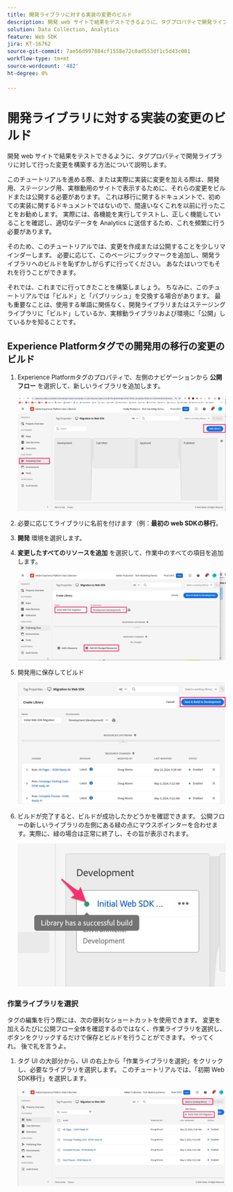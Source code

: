```yaml
---
title: 開発ライブラリに対する実装の変更のビルド
description: 開発 web サイトで結果をテストできるように、タグプロパティで開発ライブラリに対して行った変更を構築する方法について説明します。
solution: Data Collection, Analytics
feature: Web SDK
jira: KT-16762
source-git-commit: 7ae56d997884cf1558e72c0ad553df1c5d43c081
workflow-type: tm+mt
source-wordcount: '482'
ht-degree: 0%

---
```



# 開発ライブラリに対する実装の変更のビルド

開発 web サイトで結果をテストできるように、タグプロパティで開発ライブラリに対して行った変更を構築する方法について説明します。

このチュートリアルを進める際、または実際に実装に変更を加える際は、開発用、ステージング用、実稼動用のサイトで表示するために、それらの変更をビルドまたは公開する必要があります。 これは移行に関するドキュメントで、初めての実装に関するドキュメントではないので、間違いなくこれを以前に行ったことをお勧めします。 実際には、各機能を実行してテストし、正しく機能していることを確認し、適切なデータを Analytics に送信するため、これを頻繁に行う必要があります。

そのため、このチュートリアルでは、変更を作成または公開することを少しリマインダーします。 必要に応じて、このページにブックマークを追加し、開発ライブラリへのビルドを恥ずかしがらずに行ってください。 あなたはいつでもそれを行うことができます。

それでは、これまでに行ってきたことを構築しましょう。 ちなみに、このチュートリアルでは「ビルド」と「パブリッシュ」を交換する場合があります。 最も重要なことは、使用する単語に関係なく、開発ライブラリまたはステージングライブラリに「ビルド」しているか、実稼動ライブラリおよび環境に「公開」しているかを知ることです。

## Experience Platformタグでの開発用の移行の変更のビルド

1. Experience Platformタグのプロパティで、左側のナビゲーションから **公開フロー** を選択して、新しいライブラリを追加します。

   ![公開フロー](assets/publishing-flow-new-library.jpg)

1. 必要に応じてライブラリに名前を付けます（例：**最初の web SDKの移行**。
1. **開発** 環境を選択します。
1. **変更したすべてのリソースを追加** を選択して、作業中のすべての項目を追加します。

   ![ 新しいライブラリ ](assets/new-library-websdk-migration.jpg)

1. 開発用に保存してビルド

   ![ 開発への保存とビルド ](assets/save-and-build-to-dev.jpg)

1. ビルドが完了すると、ビルドが成功したかどうかを確認できます。 公開フローの新しいライブラリの左側にある緑の点にマウスポインターを合わせます。実際に、緑の場合は正常に終了し、その旨が表示されます。

   ![ 公開の成功 ](assets/successful-publish.jpg)

### 作業ライブラリを選択

タグの編集を行う際には、次の便利なショートカットを使用できます。 変更を加えるたびに公開フロー全体を確認するのではなく、作業ライブラリを選択し、ボタンをクリックするだけで保存とビルドを行うことができます。 やってくれ。 後で礼を言うよ。

1. タグ UI の大部分から、UI の右上から「作業ライブラリを選択」をクリックし、必要なライブラリを選択します。 このチュートリアルでは、「初期 Web SDK移行」を選択します。

   ![ 作業ライブラリを選択 ](assets/select-working-library.jpg)


